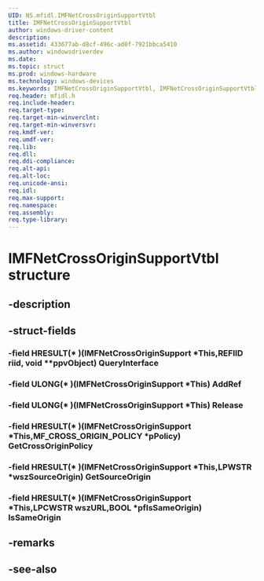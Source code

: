 ```yaml
---
UID: NS.mfidl.IMFNetCrossOriginSupportVtbl
title: IMFNetCrossOriginSupportVtbl
author: windows-driver-content
description: 
ms.assetid: 433677ab-d8cf-496c-ad0f-7921bbca5410
ms.author: windowsdriverdev
ms.date: 
ms.topic: struct
ms.prod: windows-hardware
ms.technology: windows-devices
ms.keywords: IMFNetCrossOriginSupportVtbl, IMFNetCrossOriginSupportVtbl
req.header: mfidl.h
req.include-header:
req.target-type:
req.target-min-winverclnt:
req.target-min-winversvr:
req.kmdf-ver:
req.umdf-ver:
req.lib:
req.dll:
req.ddi-compliance:
req.alt-api:
req.alt-loc:
req.unicode-ansi:
req.idl:
req.max-support:
req.namespace:
req.assembly:
req.type-library:
---
```


# IMFNetCrossOriginSupportVtbl structure

## -description



## -struct-fields

### -field HRESULT(* )(IMFNetCrossOriginSupport *This,REFIID riid, void **ppvObject) QueryInterface			
 	
### -field ULONG(* )(IMFNetCrossOriginSupport *This) AddRef			
 	
### -field ULONG(* )(IMFNetCrossOriginSupport *This) Release			
 	
### -field HRESULT(* )(IMFNetCrossOriginSupport *This,MF_CROSS_ORIGIN_POLICY *pPolicy) GetCrossOriginPolicy			
 	
### -field HRESULT(* )(IMFNetCrossOriginSupport *This,LPWSTR *wszSourceOrigin) GetSourceOrigin			
 	
### -field HRESULT(* )(IMFNetCrossOriginSupport *This,LPCWSTR wszURL,BOOL *pfIsSameOrigin) IsSameOrigin			
 	
## -remarks

## -see-also